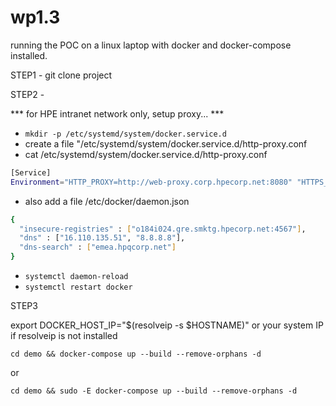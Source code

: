 # wp1.3

running the POC on a linux laptop with docker and docker-compose installed.

STEP1 - git clone project

STEP2 -

*** for HPE intranet network only, setup proxy... ***

- `mkdir -p /etc/systemd/system/docker.service.d`
- create a file "/etc/systemd/system/docker.service.d/http-proxy.conf
- cat /etc/systemd/system/docker.service.d/http-proxy.conf

```bash
[Service]
Environment="HTTP_PROXY=http://web-proxy.corp.hpecorp.net:8080" "HTTPS_PROXY=http://web-proxy.corp.hpecorp.net:8080" 

```
- also add a file /etc/docker/daemon.json

```bash
{
  "insecure-registries" : ["o184i024.gre.smktg.hpecorp.net:4567"],
  "dns" : ["16.110.135.51", "8.8.8.8"],
  "dns-search" : ["emea.hpqcorp.net"]
}

```

- `systemctl daemon-reload`
- `systemctl restart docker`

STEP3

export DOCKER_HOST_IP="$(resolveip -s $HOSTNAME)" or your system IP if resolveip is not installed

`cd demo && docker-compose up --build --remove-orphans -d`

or 

`cd demo && sudo -E docker-compose up --build --remove-orphans -d`